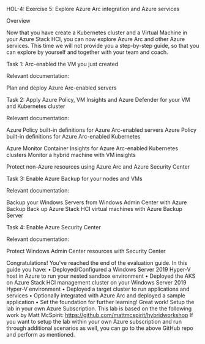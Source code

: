 HOL-4: Exercise 5: Explore Azure Arc integration and Azure services

Overview

Now that you have create a Kubernetes cluster and a Virtual Machine in your Azure Stack HCI, you can now explore Azure Arc and other Azure services. This time we will not provide you a step-by-step guide, so that you can explore by yourself and together with your team and coach. 

Task 1: Arc-enabled the VM you just created

Relevant documentation: 

Plan and deploy Azure Arc-enabled servers

Task 2: Apply Azure Policy, VM Insights and Azure Defender for your VM and Kubernetes cluster

Relevant documentation: 

Azure Policy built-in definitions for Azure Arc-enabled servers
Azure Policy built-in definitions for Azure Arc-enabled Kubernetes

Azure Monitor Container Insights for Azure Arc-enabled Kubernetes clusters
Monitor a hybrid machine with VM insights

Protect non-Azure resources using Azure Arc and Azure Security Center

Task 3: Enable Azure Backup for your nodes and VMs

Relevant documentation: 

Backup your Windows Servers from Windows Admin Center with Azure Backup
Back up Azure Stack HCI virtual machines with Azure Backup Server

Task 4: Enable Azure Security Center 

Relevant documentation: 

Protect Windows Admin Center resources with Security Center



Congratulations!
You've reached the end of the evaluation guide. In this guide you have:
•	Deployed/Configured a Windows Server 2019 Hyper-V host in Azure to run your nested sandbox environment
•	Deployed the AKS on Azure Stack HCI management cluster on your Windows Server 2019 Hyper-V environment
•	Deployed a target cluster to run applications and services
•	Optionally integrated with Azure Arc and deployed a sample application
•	Set the foundation for further learning!
Great work!
Setup the lab in your own Azure Subscription.
This lab is based on the the following work by Matt McSpirit: https://github.com/mattmcspirit/hybridworkshop
If you want to setup the lab within your own Azure subscription and run through additional scenarios as well, you can go to the above GitHub repo and perform as mentioned.


